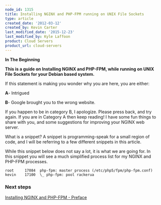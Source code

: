 ```yaml
---
node_id: 1315
title: Installing NGINX and PHP-FPM running on UNIX File Sockets
type: article
created_date: '2012-03-12'
created_by: Kevin Carter
last_modified_date: '2015-12-23'
last_modified_by: Kyle Laffoon
product: Cloud Servers
product_url: cloud-servers
---
```


**In The Beginning**

**This is a guide on Installing NGINX and PHP-FPM, while running on UNIX
File Sockets for your Debian based system.**

If this statement is making you wonder why you are here, you are either:

**A**- Intrigued

**B**- Google brought you to the wrong website.

If you happen to be in category B, I apologize.  Please press back, and
try again. If you are in Category A then keep reading! I have some fun
things to share with you, and some suggestions for improving your NGINX
web server.

What is a snippet?  A snippet is programming-speak for a small region of
code, and I will be referring to a few different snippets in this
article.

While this snippet below does not say a lot, it is what we are going
for. In this snippet you will see a much simplified process list for my
NGINX and PHP-FPM processes.

``` {.p5}
root     17084  php-fpm: master process (/etc/php5/fpm/php-fpm.conf)
kevin    17100  \_ php-fpm: pool rackerua
```

### Next steps

[Installing NGINX and PHP-FPM -
Preface](https://www.rackspace.com/knowledge_center/article/installing-nginx-and-php-fpm-preface)

